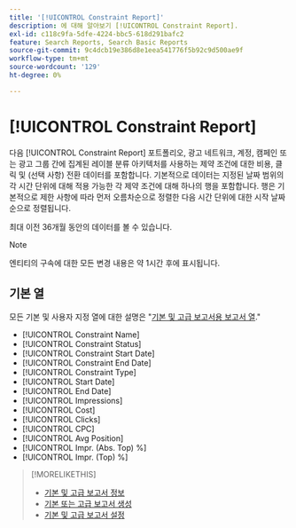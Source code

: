 ```yaml
---
title: '[!UICONTROL Constraint Report]'
description: 에 대해 알아보기 [!UICONTROL Constraint Report].
exl-id: c118c9fa-5dfe-4224-bbc5-618d291bafc2
feature: Search Reports, Search Basic Reports
source-git-commit: 9c4dcb19e386d8e1eea541776f5b92c9d500ae9f
workflow-type: tm+mt
source-wordcount: '129'
ht-degree: 0%

---
```


# [!UICONTROL Constraint Report]

다음 [!UICONTROL Constraint Report] 포트폴리오, 광고 네트워크, 계정, 캠페인 또는 광고 그룹 간에 집계된 레이블 분류 아키텍처를 사용하는 제약 조건에 대한 비용, 클릭 및 (선택 사항) 전환 데이터를 포함합니다. 기본적으로 데이터는 지정된 날짜 범위의 각 시간 단위에 대해 적용 가능한 각 제약 조건에 대해 하나의 행을 포함합니다. 행은 기본적으로 제한 사항에 따라 먼저 오름차순으로 정렬한 다음 시간 단위에 대한 시작 날짜순으로 정렬됩니다.

최대 이전 36개월 동안의 데이터를 볼 수 있습니다.

>[!NOTE]
>
>엔티티의 구속에 대한 모든 변경 내용은 약 1시간 후에 표시됩니다.

## 기본 열

모든 기본 및 사용자 지정 열에 대한 설명은 &quot;[기본 및 고급 보고서용 보고서 열](basic-advanced-report-columns.md).&quot;

* [!UICONTROL Constraint Name]
* [!UICONTROL Constraint Status]
* [!UICONTROL Constraint Start Date]
* [!UICONTROL Constraint End Date]
* [!UICONTROL Constraint Type]
* [!UICONTROL Start Date]
* [!UICONTROL End Date]
* [!UICONTROL Impressions]
* [!UICONTROL Cost]
* [!UICONTROL Clicks]
* [!UICONTROL CPC]
* [!UICONTROL Avg Position]
* [!UICONTROL Impr. (Abs. Top) %]
* [!UICONTROL Impr. (Top) %]

>[!MORELIKETHIS]
>
>* [기본 및 고급 보고서 정보](basic-advanced-report-about.md)
>* [기본 또는 고급 보고서 생성](basic-advanced-report-generate.md)
>* [기본 및 고급 보고서 설정](basic-advanced-report-settings.md)
